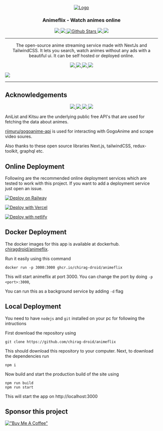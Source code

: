<!-- PROJECT LOGO -->
<p align="center">
  <div align="center">
    <a href="https://github.com/chirag-droid/animeflix">
      <img src="https://aniflix.pro/favicon.ico" alt="Logo">
    </a>
    <h3>Animeflix - Watch animes online</h3>
    <!-- REPOSITORY INFO BADGES -->
    <a href="https://discord.gg/4UPU8etvae">
      <img src="https://img.shields.io/discord/971304939525644298?label=discord&logo=discord&color=5460e6&style=flat-square&labelColor=2b2f35">
    </a>
    <a href="https://www.gnu.org/licenses/agpl-3.0.en.html">
      <img src="https://img.shields.io/github/license/chirag-droid/animeflix?logo=gnu&color=a32d2a&labelColor=333&logoColor=fff&style=flat-square">
    </a>
    <a href="https://github.com/chirag-droid/animeflix/stargazers">
      <img src="https://img.shields.io/github/stars/chirag-droid/animeflix?style=flat-square" alt="Github Stars">
    </a>
    <a href="https://github.com/chirag-droid/issues">
      <img src="https://img.shields.io/github/issues/chirag-droid/animeflix?style=flat-square">
    </a>
    <a href="https://github.com/chirag-droid/forks">
      <img src="https://img.shields.io/github/forks/chirag-droid/animeflix?style=flat-square">
    </a>
  </div>

  <hr />

  <p align="center">
    The open-source anime streaming service made with NextJs and TailwindCSS. It lets you search, watch animes without any ads with a beautiful ui. It can be self hosted or deployed online.
  </p>
</p>

<!-- DEPENDENCY BADGES -->
<p align="center">
  <a href="https://nextjs.org">
    <img src="https://img.shields.io/github/package-json/dependency-version/chirag-droid/animeflix/next?filename=frontend/package.json&color=fff&labelColor=000&logo=nextdotjs&style=flat-square">
  </a>
  <a href="https://17.reactjs.org/">
    <img src="https://img.shields.io/github/package-json/dependency-version/chirag-droid/animeflix/react?filename=frontend/package.json&color=5fd9fb&logo=react&labelColor=222435&style=flat-square">
  </a>
  <a href="https://redux-toolkit.js.org/">
    <img src="https://img.shields.io/github/package-json/dependency-version/chirag-droid/animeflix/@reduxjs/toolkit?filename=frontend/package.json&label=redux-toolkit&color=593d88&logo=redux&labelColor=242526&style=flat-square&logoColor=b58bf7">
  </a>
  <a href="https://tailwindcss.com/">
    <img src="https://img.shields.io/github/package-json/dependency-version/chirag-droid/animeflix/dev/tailwindcss?filename=frontend/package.json&color=37b8f1&logo=tailwindcss&labelColor=0b1120&style=flat-square&logoColor=38bdf8">
  </a>
</p>

<!-- PREVIEW IMAGE -->
<img src="https://aniflix.pro/preview.png">

<hr/>

## Acknowledgements

<!-- API INFO -->
<p align="center">
  <a href="https://graphql.com/">
    <img src="https://img.shields.io/github/package-json/dependency-version/chirag-droid/animeflix/graphql?filename=frontend/package.json&color=8080f2&labelColor=1a1c1e&logoColor=4b32c3&style=flat-square&logo=graphql">
  </a>
  <a href="https://github.com/riimuru/gogoanime/">
    <img src="https://img.shields.io/badge/riimuru/gogoanime-333.svg?style=flat-square">
  </a>
  <a href="https://anilist.co">
    <img src="https://img.shields.io/badge/AnList-222435.svg?logo=anilist&style=flat-square">
  </a>
  <a href="https://kitsu.io">
    <img src="https://img.shields.io/badge/Kitsu-402f3f.svg?logo=kitsu&style=flat-square">
  </a>
</p>

AniList and Kitsu are the underlying public free API's that are used for fetching the data about animes.

[riimuru/gogoanime-api](https://github.com/riimuru/gogoanime-api) is used for interacting with GogoAnime and scrape video soures.

Also thanks to these open source libraries Next.js, tailwindCSS, redux-toolkit, graphql etc.

## Online Deployment

Following are the recommended online deployment services which are tested to work with this project. If you want to add a deployment service just open an issue.

[![Deploy on Railway](https://railway.app/button.svg)](https://railway.app/new/template/NBfBbp?referralCode=km83_N)

[![Deploy with Vercel](https://vercel.com/button)](https://vercel.com/new/clone?repository-url=https%3A%2F%2Fgithub.com%2Fchirag-droid%2Fanimeflix)

[![Deploy with netlify](https://www.netlify.com/img/deploy/button.svg)](https://app.netlify.com/start/deploy?repository=https://github.com/chirag-droid/animeflix)

## Docker Deployment

The docker images for this app is available at dockerhub. [chiragdroid/animeflix](https://hub.docker.com/repository/docker/chiragdroid/animeflix).

Run it easily using this command

```
docker run -p 3000:3000 ghcr.io/chirag-droid/animeflix
```

This will start animeflix at port 3000. You can change the port by doing `-p <port>:3000`,

You can run this as a background service by adding `-d` flag

## Local Deployment

You need to have `nodejs` and `git` installed on your pc for following the intructions

First download the repository using
```
git clone https://github.com/chirag-droid/animeflix
```

This should download this repository to your computer. Next, to download the dependencies run
```
npm i
```

Now build and start the production build of the site using
```
npm run build
npm run start
```

This will start the app on http://localhost:3000

## Sponsor this project

[!["Buy Me A Coffee"](https://www.buymeacoffee.com/assets/img/custom_images/orange_img.png)](https://www.buymeacoffee.com/chiragdroid)

